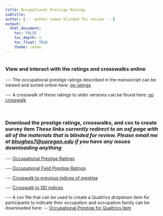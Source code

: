 ```yaml
---
title: Occupational Prestige Ratings
subtitle: 
author: [--- author names blinded for review ---]
output: 
  html_document:
    toc: FALSE
    toc_depth: 1
    toc_float: TRUE
    theme: cosmo
---
```


```{r load_packages, message=FALSE, warning=FALSE, include=FALSE} 

```

### View and interact with the ratings and crosswalks online

--- The occupational prestige ratings described in the manuscript can be viewed and sorted online here:
[op ratings](https://occupational-prestige.github.io/opratings/opratings.html)

--- A crosswalk of these ratings to older versions can be found here:
[op crosswalk](https://occupational-prestige.github.io/opratings/opcrosswalk.html)

<br>

### Download the prestige ratings, crosswalks, and csv to create survey item ***These links currently redirect to an osf page with all of the materials that is blinded for review. Please email me at bhughes7@uoregon.edu if you have any issues downloading anything***

--- [Occupational Prestige Ratings](https://tinyurl.com/2p9bjtcy)

--- [Occupational Field Prestige Ratings](https://tinyurl.com/2p9bjtcy)

--- [Crosswalk to previous indices of prestige](https://tinyurl.com/2p9bjtcy)

--- [Crosswalk to SEI indices](https://tinyurl.com/2p9bjtcy)

--- A csv file that can be used to create a Qualtrics dropdown item for participants to indicate their occupation and occupation family can be downloaded here: 
-- [Occupational Prestige for Qualtrics item](https://tinyurl.com/2p9bjtcy)



